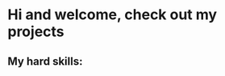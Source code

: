 <link rel="stylesheet" href="https://cdnjs.cloudflare.com/ajax/libs/font-awesome/5.15.3/css/all.min.css" integrity="sha512-6eZG6H1it8XKgVcSkQoHwv/xnQ+8MK4zLc1n3xvkgpFKYSPe9RZT7dZKj/oFpJiWjK/+tE41xJeMJ+fqh0Kf2A==" crossorigin="anonymous" referrerpolicy="no-referrer" />

<H1 align-text = center> Hi and welcome, check out my projects</H1>

<H2>My hard skills:</H2>


